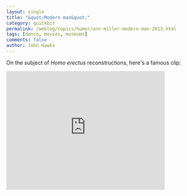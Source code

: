 ```yaml
---
layout: single 
title: "&quot;Modern man&quot;" 
category: quickbit
permalink: /weblog/topics/humor/ann-miller-modern-man-2013.html
tags: [dance, movies, museums] 
comments: false 
author: John Hawks 
---
```


On the subject of <em>Homo erectus</em> reconstructions, here's a famous clip:

<div class="middle-picture">
<iframe width="420" height="315" src="http://www.youtube.com/embed/urXu1Z1g61M?rel=0" frameborder="0" allowfullscreen></iframe>
</div>

